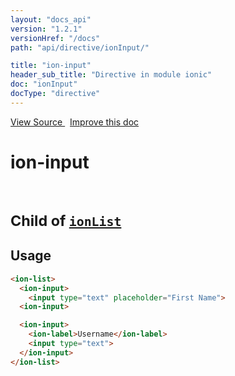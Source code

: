 ```yaml
---
layout: "docs_api"
version: "1.2.1"
versionHref: "/docs"
path: "api/directive/ionInput/"

title: "ion-input"
header_sub_title: "Directive in module ionic"
doc: "ionInput"
docType: "directive"
---
```


<div class="improve-docs">
  <a href='http://github.com/driftyco/ionic/tree/master/js/angular/directive/input.js#L1'>
    View Source
  </a>
  &nbsp;
  <a href='http://github.com/driftyco/ionic/edit/master/js/angular/directive/input.js#L1'>
    Improve this doc
  </a>
</div>




<h1 class="api-title">

  ion-input


<br />
<small>
  Child of <a href="/docs/api/directive/ionList/"><code>ionList</code></a>
</small>


</h1>














  
<h2 id="usage">Usage</h2>
  
```html
<ion-list>
  <ion-input>
    <input type="text" placeholder="First Name">
  <ion-input>

  <ion-input>
    <ion-label>Username</ion-label>
    <input type="text">
  </ion-input>
</ion-list>
```
  
  

  





